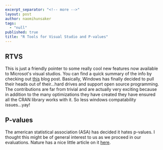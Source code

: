 ```yaml
---
excerpt_separator: "<!-- more -->"
layout: post
author: naomihunsaker
tags: 
  - "null"
published: true
title: "R Tools for Visual Studio and P-values"
---
```



## RTVS

This is just a friendly pointer to some really cool new features now available to Microsot's visual studios. You can find a quick summary of the info by checking out [this](http://www.r-bloggers.com/r-tools-for-visual-studio-preview-now-available/) blog post. Basically, Windows has finally decided to pull their heads out of their...hard drives and support open source programming. The contributions are far from trivial and are actually very exciting because in addition to the many optimizations they have created they have ensured all the CRAN library works with it. So less windows compatability issues...yay!

<!-- more -->

## P-values
The american statistical association (ASA) has decided it hates p-values. I thought this might be of general interest to us as we proceed in our evaluations. Nature has a nice little article on it [here](http://www.nature.com/news/statisticians-issue-warning-over-misuse-of-p-values-1.19503).
